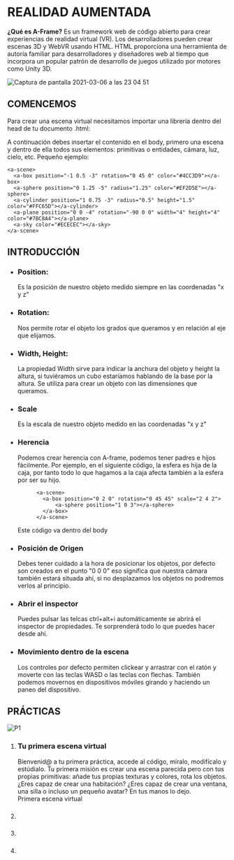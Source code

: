 <h1>REALIDAD AUMENTADA</h1>

<b>¿Qué es A-Frame?</b> Es un framework web de código abierto para crear experiencias de realidad virtual (VR). Los desarrolladores pueden crear escenas 3D y WebVR usando HTML. HTML proporciona una herramienta de autoría familiar para desarrolladores y diseñadores web al tiempo que incorpora un popular patrón de desarrollo de juegos utilizado por motores como Unity 3D.

![Captura de pantalla 2021-03-06 a las 23 04 51](https://user-images.githubusercontent.com/65786438/110222140-694ec780-7ed0-11eb-9f1f-fbf432228bc5.png)

<h2>COMENCEMOS</h2>

Para crear una escena virtual necesitamos importar una librería dentro del head de tu documento .html:

<i><script src="https://aframe.io/releases/1.0.4/aframe.min.js"></script></i>

A continuación debes insertar el contenido en el body, primero una escena y dentro de ella todos sus elementos: primitivas o entidades, cámara, luz, cielo, etc.
Pequeño ejemplo:

    <a-scene>
      <a-box position="-1 0.5 -3" rotation="0 45 0" color="#4CC3D9"></a-box>
      <a-sphere position="0 1.25 -5" radius="1.25" color="#EF2D5E"></a-sphere>
      <a-cylinder position="1 0.75 -3" radius="0.5" height="1.5" color="#FFC65D"></a-cylinder>
      <a-plane position="0 0 -4" rotation="-90 0 0" width="4" height="4" color="#7BC8A4"></a-plane>
      <a-sky color="#ECECEC"></a-sky>
    </a-scene>

<h2>INTRODUCCIÓN</h2>
<ul>
    <li>
        <h3>Position: </h3>Es la posición de nuestro objeto medido siempre en las coordenadas "x y z"
    </li>
    <li>
        <h3>Rotation: </h3>Nos permite rotar el objeto los grados que queramos y en relación al eje que elijamos.
    </li>
    <li>
        <h3>Width, Height: </h3> La propiedad Width sirve para indicar la anchura del objeto y height la altura, si tuviéramos un cubo estaríamos hablando de la base por la altura. Se utiliza para crear un objeto con las dimensiones que queramos.
    </li>
    <li>
        <h3>Scale</h3>
        Es la escala de nuestro objeto medido en las coordenadas "x y z"
    </li>
    <li>
        <h3>Herencia</h3>
        Podemos crear herencia con A-frame, podemos tener padres e hijos fácilmente. Por ejemplo, en el siguiente código, la esfera es hija de la caja, por tanto todo lo que hagamos a la caja afecta también a la esfera por ser su hijo. 
        
          <a-scene>
            <a-box position="0 2 0" rotation="0 45 45" scale="2 4 2">
                <a-sphere position="1 0 3"></a-sphere>
            </a-box>
          </a-scene>
Este código va dentro del body
    </li>
    <li>
        <h3>Posición de Origen</h3>
    Debes tener cuidado a la hora de posicionar los objetos, por defecto son creados en el punto "0 0 0" eso significa que nuestra cámara también estará situada ahí, si no desplazamos los objetos no podremos verlos al principio.
    </li>
    <li>
        <h3>Abrir el inspector</h3>
        Puedes pulsar las telcas ctrl+alt+i automáticamente se abrirá el inspector de propiedades. Te sorprenderá todo lo que puedes hacer desde ahí.
    </li>
    <li>
        <h3>Movimiento dentro de la escena</h3>
        Los controles por defecto permiten clickear y arrastrar con el ratón y moverte con las teclas WASD o las teclas con flechas. También podemos movernos en dispositivos móviles girando y haciendo un paneo del dispositivo.
    </li>    
</ul>

<h2>PRÁCTICAS</h2>

![P1](https://user-images.githubusercontent.com/65786438/110252032-c5beef00-7f83-11eb-9650-e03ed7489b49.png)
<ol>
    <li>
        <h3>Tu primera escena virtual</h3>
        Bienvenid@ a tu primera práctica, accede al código, míralo, modifícalo y estúdialo. Tu primera misión es crear una escena parecida pero con tus propias primitivas: añade tus propias texturas y colores, rota los objetos. ¿Eres capaz de crear una habitación? ¿Eres capaz de crear una ventana, una silla o incluso un pequeño avatar? En tus manos lo dejo.  
    </li>
    Primera escena virtual
    <li>
        <h3></h3>
    </li>
    <li>
        <h3></h3>
    </li>
    <li>
        <h3></h3>
    </li>
</ol>




